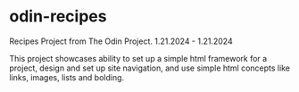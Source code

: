 # odin-recipes
Recipes Project from The Odin Project. 1.21.2024 - 1.21.2024


This project showcases ability to set up a simple html framework for a project, design and set up site navigation, and use simple html concepts like links, images, lists and bolding.

